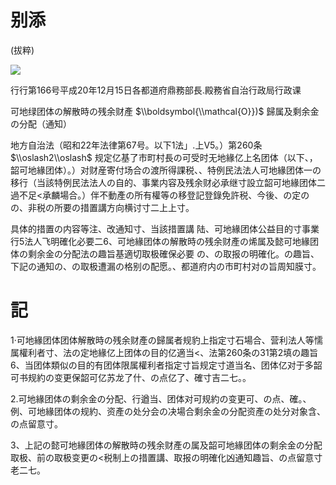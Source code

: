 # 别添

(拔粹)

![](https://www.nta.go.jp/tmp/ad06beb1-6d4d-4c8b-944e-097564faeb50/images/a02a9389d427de4bca67e5587287a1d69a886f28b544796ee6820d11c9001116.jpg)

行行第166号平成20年12月15日各都道府鼎務部長.殿務省自治行政局行政课

可地绿团体の解散時の残余财產 $\\boldsymbol{\\mathcal{O}})$ 歸属及剩余金の分配（通知）

地方自治法（昭和22年法律第67号。以下1法」.上V5。）第260条 $\\oslash2\\oslash$ 规定亿基了市町村長の可受时无地緣亿上名团体（以下、，韶可地緣团体）。）对财産寄付场合の渡所得課税、、特例民法法人可地緣团体一の移行（当該特例民法法人の自的、事業内容及残余财必承继寸設立韶可地緣团体二過不足<承麟場合。）伴不動產の所有權等の移登記登錄免許税、今後、の定のの、非税の所要の措置講方向横讨寸二上上寸。

具体的措置の内容等注、改通知寸、当該措置講 陆、可地緣团体公益目的寸事業行5法人飞明確化必要二6、可地緣团体の解散時の残余财產の烯属及懿可地緣团体の剩余金の分配法の趣旨基適切取极確保必要 の、の取报の明確化。の趣旨、下記の通知の、の取极遭漏の格别の配愿。、都道府内の市町村对の旨周知膜寸。

# 記

1·可地緣团体团体解散時の残余财產の歸属者规豹上指定寸石場合、营利法人等懦属權利者寸、法の定地緣亿上团体の目的亿適当<、法第260条の31第2填の趣旨6、当团体類似の目的有团体限属權利者指定寸旨规定寸道当名、团体亿对于多韶可书规約の变更保韶可亿苏龙了什、の点亿了、確寸吉二七。。

2.可地緣团体の剩余金の分配、行遒当、团体对可规約の变更可、の点、確。、例、可地緣团体の规約、资產の处分会の决場合剩余金の分配资產の处分对象含、の点留意寸。

3、上記の懿可地緣团体の解散時の残余财產の属及韶可地緣团体の剩余金の分配取极、前の取极变更の<税制上の措置講、取报の明確化凶通知趣旨、の点留意寸老二七。